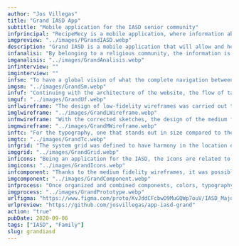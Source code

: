 ```yaml
---
author: "Jos Villegas"
title: "Grand IASD App"
subtitle: "Mobile application for the IASD senior community"
infprincipal: "RecipeMecy is a mobile application, where information about food recipes made by the family is displayed"
imgpreview: "../images/PGrandIASD.webp"
description: "Grand IASD is a mobile application that will allow and help part of the Adventist community (older adults) to have a space where they will find the basic readings they need and share more moments with their families."
infanalisi: "By belonging to a religious community, the information is abundant, the same happens for mobile applications, except that not all of them are in a single app or if they have it as options, they are redirected to external sites."
imganalisis: "../images/GrandAnalisis.webp"
infinterview: ""
imginterview: ""
infsm: "To have a global vision of what the complete navigation between screens will be, the following site map was designed"
imgsm: "../images/GrandSm.webp"
infuf: "Continuing with the architecture of the website, the flow of tasks that the family members will follow to follow the desired recipe was established."
imguf: "../images/GrandUf.webp"
inflwireframe: "The design of low-fidelity wireframes was carried out to have a better vision that what was investigated and structured were aligned."
imglwireframe: "../images/GrandLWireframe.webp"
infmwireframe: "With the corrected sketches, the design of the medium fidelity wireframes began."
imgmwireframe: "../images/GrandMWireframe.webp"
inftc: "For the typography, one that stands out in size compared to the basic one was used since it would help with reading and for the color part, it was thought to play with the variants of one that does not affect the visual capacity of the users."
imgtc: "../images/GrandTc.webp"
infgrid: "The system grid was defined to have harmony in the location of information and components within the mobile application"
imggrid: "../images/GrandGrid.webp"
inficons: "Being an application for the IASD, the icons are related to the theme of religion and concepts about the church."
imgicons: "../images/GrandIcons.webp"
infcomponent: "Thanks to the medium fidelity wireframes, it was possible to find sections where certain points were repetitive and had states, therefore components were created that will help the design be faster and its future development more feasible."
imgcomponent: "../images/GrandComponent.webp"
infprocess: "Once organized and combined components, colors, typography, images, etc., the final design of each screen could be made."
imgprocess: "../images/GrandPrototype.webp"
urlfigma: "https://www.figma.com/proto/KvJddCFcbwO9MuGQWp7ouV/IASD_Major?page-id=2%3A3&node-id=2-7&viewport=313%2C576%2C0.06&t=3ri3pqmZEcyO9InT-9&scaling=scale-down&content-scaling=fixed&starting-point-node-id=2%3A7&show-proto-sidebar=1"
urlpreview: "https://github.com/josvillegas/app-iasd-grand"
action: "true"
pubDate: 2020-09-06
tags: ["IASD", "Family"]
slug: grandiasd
---
```

